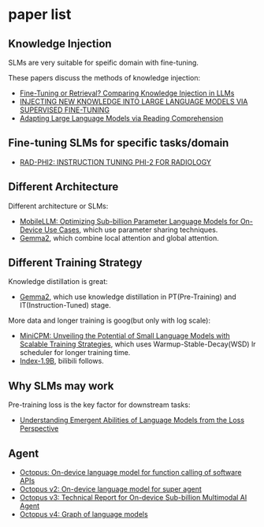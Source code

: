 # paper list

## Knowledge Injection
SLMs are very suitable for speific domain with fine-tuning.

These papers discuss the methods of knowledge injection:
+ [Fine-Tuning or Retrieval? Comparing Knowledge Injection in LLMs](https://arxiv.org/pdf/2312.05934)
+ [INJECTING NEW KNOWLEDGE INTO LARGE LANGUAGE MODELS VIA SUPERVISED FINE-TUNING](https://arxiv.org/pdf/2404.00213)
+ [Adapting Large Language Models via Reading Comprehension](https://arxiv.org/pdf/2309.09530)

## Fine-tuning SLMs for specific tasks/domain
+ [RAD-PHI2: INSTRUCTION TUNING PHI-2 FOR RADIOLOGY](https://arxiv.org/pdf/2403.09725)

## Different Architecture
Different architecture or SLMs:
+ [MobileLLM: Optimizing Sub-billion Parameter Language Models for On-Device Use Cases](https://arxiv.org/pdf/2402.14905), which use parameter sharing techniques.
+ [Gemma2](https://storage.googleapis.com/deepmind-media/gemma/gemma-2-report.pdf), which combine local attention and global attention.

## Different Training Strategy
Knowledge distillation is great:
+ [Gemma2](https://storage.googleapis.com/deepmind-media/gemma/gemma-2-report.pdf), which use knowledge distillation in PT(Pre-Training) and IT(Instruction-Tuned) stage.

More data and longer training is goog(but only with log scale):
+ [MiniCPM: Unveiling the Potential of Small Language Models with Scalable Training Strategies](https://arxiv.org/abs/2404.06395), which uses Warmup-Stable-Decay(WSD) lr scheduler for longer training time.
+ [Index-1.9B](https://github.com/bilibili/Index-1.9B/blob/main/Index-1.9B%20%E6%8A%80%E6%9C%AF%E6%8A%A5%E5%91%8A.pdf), bilibili follows.

## Why SLMs may work
Pre-training loss is the key factor for downstream tasks:
+ [Understanding Emergent Abilities of Language Models from the Loss Perspective](https://arxiv.org/abs/2403.15796)

## Agent
+ [Octopus: On-device language model for function calling of software APIs](https://arxiv.org/pdf/2404.01549)
+ [Octopus v2: On-device language model for super agent](https://arxiv.org/pdf/2404.01744)
+ [Octopus v3: Technical Report for On-device Sub-billion Multimodal AI Agent](https://arxiv.org/pdf/2404.11459)
+ [Octopus v4: Graph of language models](https://arxiv.org/pdf/2404.19296)
